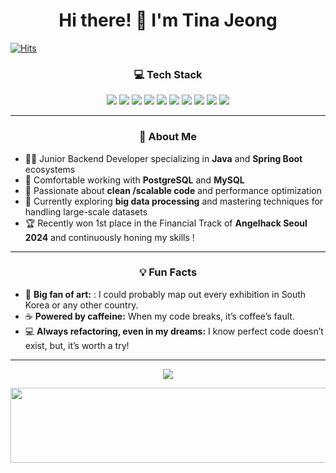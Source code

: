 <h1 align="center">Hi there! 👋 I'm Tina Jeong</h1>

[![Hits](https://hits.seeyoufarm.com/api/count/incr/badge.svg?url=https%3A%2F%2Fgithub.com%2Ftinajeong&count_bg=%2379C83D&title_bg=%23555555&icon=tencentqq.svg&icon_color=%23E7E7E7&title=hits&edge_flat=true)](https://hits.seeyoufarm.com)

<h3 align="center">💻 Tech Stack</h3>  

<p align="center">
  <img src="https://img.shields.io/badge/Java-008FC7?style=for-the-badge&logo=Java&logoColor=white"/>
  <img src="https://img.shields.io/badge/Spring-%236DB33F.svg?style=for-the-badge&logo=spring&logoColor=white"/>
  <img src="https://img.shields.io/badge/Spring%20Batch-6DB33F?style=for-the-badge&logo=spring&logoColor=white"/>
  <img src="https://img.shields.io/badge/MySQL-%2300f.svg?style=for-the-badge&logo=mysql&logoColor=white"/>
  <img src="https://img.shields.io/badge/PostgreSQL-336791?style=for-the-badge&logo=postgresql&logoColor=white"/>
  <img src="https://img.shields.io/badge/Linux-FCC624?style=for-the-badge&logo=linux&logoColor=black"/>
  <img src="https://img.shields.io/badge/Gradle-02303A?style=for-the-badge&logo=Gradle&logoColor=white"/>
  <img src="https://img.shields.io/badge/JUnit5-25A162?style=for-the-badge&logo=junit5&logoColor=white"/>
  <img src="https://img.shields.io/badge/TypeScript-%23007ACC.svg?style=for-the-badge&logo=typescript&logoColor=white"/>
  <img src="https://img.shields.io/badge/JavaScript-%23323330.svg?style=for-the-badge&logo=javascript&logoColor=%23F7DF1E"/>
</p>

---

<h3 align="center">🚀 About Me</h3>

- 🧑‍💻 Junior Backend Developer specializing in **Java** and **Spring Boot** ecosystems  
- 💾 Comfortable working with **PostgreSQL** and **MySQL**  
- 🎯 Passionate about **clean /scalable code** and performance optimization   
- 🌱 Currently exploring **big data processing** and mastering techniques for handling large-scale datasets  
- 🏆 Recently won 1st place in the Financial Track of **Angelhack Seoul 2024** and continuously honing my skills !

---

<h3 align="center">💡 Fun Facts</h3>

- 🎨 **Big fan of art:** : I could probably map out every exhibition in South Korea or any other country.
- ☕ **Powered by caffeine:** When my code breaks, it’s coffee’s fault.  
- 💻 **Always refactoring, even in my dreams:** I know perfect code doesn’t exist, but, it’s worth a try!

---

<p align="center">
  <a href="mailto:tinajeong9966@gmail.com" target="_blank">
    <img src="https://img.shields.io/badge/Gmail-D14836?style=for-the-badge&logo=gmail&logoColor=white"/>
  </a>
</p>


<a href="https://github.com/devxb/gitanimals">
  <img src="https://render.gitanimals.org/lines/tinajeong?pet-id=1" width="1000" height="120"/>
</a>
